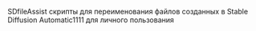 SDfileAssist
скрипты для переименования файлов созданных в Stable Diffusion Automatic1111
для личного пользования
